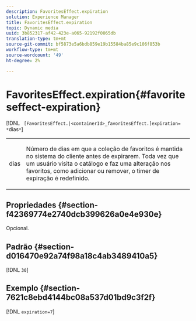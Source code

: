 ```yaml
---
description: FavoritesEffect.expiration
solution: Experience Manager
title: FavoritesEffect.expiration
topic: Dynamic media
uuid: 3b852317-af42-423e-a065-92192f0065db
translation-type: tm+mt
source-git-commit: bf5873e5a6bdb859e19b15584ba85e9c106f853b
workflow-type: tm+mt
source-wordcount: '49'
ht-degree: 2%

---
```



# FavoritesEffect.expiration{#favoriteseffect-expiration}

[!DNL ` [FavoritesEffect.|<containerId>_favoritesEffect.]expiration= *`dias`*`]

<table id="table_2B109D2F91E64B5382B31921C3780FA5"> 
 <tbody> 
  <tr> 
   <td colname="col1"> <p><span class="codeph"><span class="varname"> dias</span></span> </p> </td> 
   <td colname="col2"> <p> Número de dias em que a coleção de favoritos é mantida no sistema do cliente antes de expirarem. Toda vez que um usuário visita o catálogo e faz uma alteração nos favoritos, como adicionar ou remover, o timer de expiração é redefinido. </p> </td> 
  </tr> 
 </tbody> 
</table>

## Propriedades {#section-f42369774e2740dcb399626a0e4e930e}

Opcional.

## Padrão {#section-d016470e92a74f98a18c4ab3489410a5}

[!DNL `30`]

## Exemplo {#section-7621c8ebd4144bc08a537d01bd9c3f2f}

[!DNL `expiration=7`]
